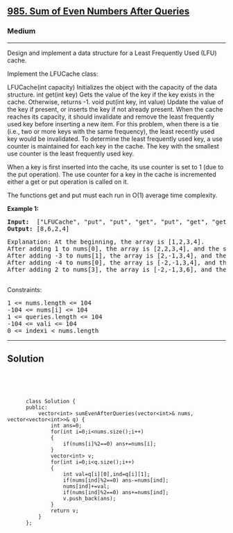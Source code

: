 
<h2><a href="https://leetcode.com/problems/lfu-cache/description/">985. Sum of Even Numbers After Queries</a></h2>
<h3>Medium</h3>
<hr>
<div><p>
 Design and implement a data structure for a Least Frequently Used (LFU) cache.

Implement the LFUCache class:

LFUCache(int capacity) Initializes the object with the capacity of the data structure.
int get(int key) Gets the value of the key if the key exists in the cache. Otherwise, returns -1.
void put(int key, int value) Update the value of the key if present, or inserts the key if not already present. When the cache reaches its capacity, it should invalidate and remove the least frequently used key before inserting a new item. For this problem, when there is a tie (i.e., two or more keys with the same frequency), the least recently used key would be invalidated.
To determine the least frequently used key, a use counter is maintained for each key in the cache. The key with the smallest use counter is the least frequently used key.

When a key is first inserted into the cache, its use counter is set to 1 (due to the put operation). The use counter for a key in the cache is incremented either a get or put operation is called on it.

The functions get and put must each run in O(1) average time complexity.

 
</p>


<p><strong>Example 1:</strong></p>
<pre><strong>Input:</strong>  ["LFUCache", "put", "put", "get", "put", "get", "get", "put", "get", "get", "get"]
<strong>Output:</strong> [8,6,2,4]
</pre>
<pre>
Explanation: At the beginning, the array is [1,2,3,4].
After adding 1 to nums[0], the array is [2,2,3,4], and the sum of even values is 2 + 2 + 4 = 8.
After adding -3 to nums[1], the array is [2,-1,3,4], and the sum of even values is 2 + 4 = 6.
After adding -4 to nums[0], the array is [-2,-1,3,4], and the sum of even values is -2 + 4 = 2.
After adding 2 to nums[3], the array is [-2,-1,3,6], and the sum of even values is -2 + 6 = 4.
  </pre>
  

 

Constraints:
<pre>
1 <= nums.length <= 104
-104 <= nums[i] <= 104
1 <= queries.length <= 104
-104 <= vali <= 104
0 <= indexi < nums.length
</pre>
<hr>
 <h2><strong><b>Solution</b></strong></h2>
 <br>
 <pre>
 
          class Solution {
          public:
              vector<int> sumEvenAfterQueries(vector<int>& nums, vector<vector<int>>& q) {
                  int ans=0;
                  for(int i=0;i<nums.size();i++)
                  {
                      if(nums[i]%2==0) ans+=nums[i];
                  }
                  vector<int> v;
                  for(int i=0;i<q.size();i++)
                  {
                      int val=q[i][0],ind=q[i][1];
                      if(nums[ind]%2==0) ans-=nums[ind];
                      nums[ind]+=val;
                      if(nums[ind]%2==0) ans+=nums[ind];
                      v.push_back(ans);
                  }
                  return v;
              }
          };
          
 </pre>

